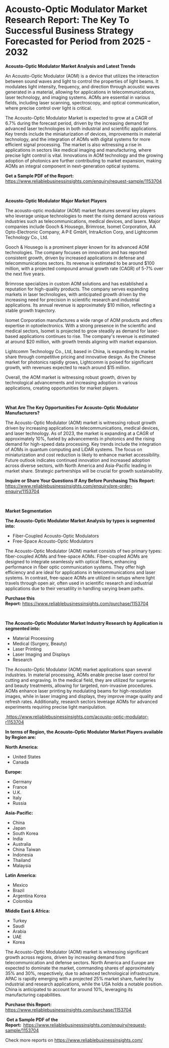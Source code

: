 <p><h1>Acousto-Optic Modulator Market Research Report: The Key To Successful Business Strategy Forecasted for Period from 2025 - 2032</h1></p><p><strong>Acousto-Optic Modulator Market Analysis and Latest Trends</strong></p>
<p><p>An Acousto-Optic Modulator (AOM) is a device that utilizes the interaction between sound waves and light to control the properties of light beams. It modulates light intensity, frequency, and direction through acoustic waves generated in a material, allowing for applications in telecommunications, laser technology, and imaging systems. AOMs are essential in various fields, including laser scanning, spectroscopy, and optical communication, where precise control over light is critical.</p><p>The Acousto-Optic Modulator Market is expected to grow at a CAGR of 6.7% during the forecast period, driven by the increasing demand for advanced laser technologies in both industrial and scientific applications. Key trends include the miniaturization of devices, improvements in material technology, and the integration of AOMs with digital systems for more efficient signal processing. The market is also witnessing a rise in applications in sectors like medical imaging and manufacturing, where precise light control is vital. Innovations in AOM technology and the growing adoption of photonics are further contributing to market expansion, making AOMs an integral component in next-generation optical systems.</p></p>
<p><strong>Get a Sample PDF of the Report:&nbsp;</strong> <a href="https://www.reliablebusinessinsights.com/enquiry/request-sample/1153704?utm_campaign=3439&utm_medium=2&utm_source=Github&utm_content=ia&utm_term=22032025&utm_id=acousto-optic-modulator">https://www.reliablebusinessinsights.com/enquiry/request-sample/1153704</a></p>
<p>&nbsp;</p>
<p><strong>Acousto-Optic Modulator Major Market Players</strong></p>
<p><p>The acousto-optic modulator (AOM) market features several key players who leverage unique technologies to meet the rising demand across various industries such as telecommunications, medical devices, and lasers. Major companies include Gooch & Housego, Brimrose, Isomet Corporation, AA Opto-Electronic Company, A·P·E GmbH, IntraAction Corp, and Lightcomm Technology Co., Ltd.</p><p>Gooch & Housego is a prominent player known for its advanced AOM technologies. The company focuses on innovation and has reported consistent growth, driven by increased applications in defense and telecommunications sectors. Its revenue is estimated to be around $100 million, with a projected compound annual growth rate (CAGR) of 5-7% over the next five years.</p><p>Brimrose specializes in custom AOM solutions and has established a reputation for high-quality products. The company serves expanding markets in laser technologies, with anticipated growth driven by the increasing need for precision in scientific research and industrial applications. Its annual revenue is approximately $10 million, reflecting a stable growth trajectory.</p><p>Isomet Corporation manufactures a wide range of AOM products and offers expertise in optoelectronics. With a strong presence in the scientific and medical sectors, Isomet is projected to grow steadily as demand for laser-based applications continues to rise. The company's revenue is estimated at around $20 million, with growth trends aligning with market expansion.</p><p>Lightcomm Technology Co., Ltd, based in China, is expanding its market share through competitive pricing and innovative design. As the Chinese market for photonics rapidly grows, Lightcomm is poised for significant growth, with revenues expected to reach around $15 million.</p><p>Overall, the AOM market is witnessing robust growth, driven by technological advancements and increasing adoption in various applications, creating opportunities for market players.</p></p>
<p>&nbsp;</p>
<p><strong>What Are The Key Opportunities For Acousto-Optic Modulator Manufacturers?</strong></p>
<p><p>The Acousto-Optic Modulator (AOM) market is witnessing robust growth driven by increasing applications in telecommunications, medical devices, and laser technology. As of 2023, the market is expanding at a CAGR of approximately 10%, fueled by advancements in photonics and the rising demand for high-speed data processing. Key trends include the integration of AOMs in quantum computing and LiDAR systems. The focus on miniaturization and cost reduction is likely to enhance market accessibility. Future outlook indicates continued innovation and increased adoption across diverse sectors, with North America and Asia-Pacific leading in market share. Strategic partnerships will be crucial for growth sustainability.</p></p>
<p><strong>Inquire or Share Your Questions If Any Before Purchasing This Report:</strong> <a href="https://www.reliablebusinessinsights.com/enquiry/pre-order-enquiry/1153704?utm_campaign=3439&utm_medium=2&utm_source=Github&utm_content=ia&utm_term=22032025&utm_id=acousto-optic-modulator">https://www.reliablebusinessinsights.com/enquiry/pre-order-enquiry/1153704</a></p>
<p>&nbsp;</p>
<p><strong>Market Segmentation</strong></p>
<p><strong>The Acousto-Optic Modulator Market Analysis by types is segmented into:</strong></p>
<p><ul><li>Fiber-Coupled Acousto-Optic Modulators</li><li>Free-Space Acousto-Optic Modulators</li></ul></p>
<p><p>The Acousto-Optic Modulator (AOM) market consists of two primary types: fiber-coupled AOMs and free-space AOMs. Fiber-coupled AOMs are designed to integrate seamlessly with optical fibers, enhancing performance in fiber optic communication systems. They offer high efficiency and are ideal for applications in telecommunications and laser systems. In contrast, free-space AOMs are utilized in setups where light travels through open air, often used in scientific research and industrial applications due to their versatility in handling varying beam paths.</p></p>
<p><strong>Purchase this Report:&nbsp;</strong><a href="https://www.reliablebusinessinsights.com/purchase/1153704?utm_campaign=3439&utm_medium=2&utm_source=Github&utm_content=ia&utm_term=22032025&utm_id=acousto-optic-modulator">https://www.reliablebusinessinsights.com/purchase/1153704</a></p>
<p>&nbsp;</p>
<p><strong>The Acousto-Optic Modulator Market Industry Research by Application is segmented into:</strong></p>
<p><ul><li>Material Processing</li><li>Medical (Surgery, Beauty)</li><li>Laser Printing</li><li>Laser Imaging and Displays</li><li>Research</li></ul></p>
<p><p>The Acousto-Optic Modulator (AOM) market applications span several industries. In material processing, AOMs enable precise laser control for cutting and engraving. In the medical field, they are utilized for surgeries and beauty treatments, allowing for targeted, non-invasive procedures. AOMs enhance laser printing by modulating beams for high-resolution images, while in laser imaging and displays, they improve image quality and refresh rates. Additionally, research sectors leverage AOMs for advanced experiments requiring precise light manipulation.</p></p>
<p><a href="https://www.reliablebusinessinsights.com/acousto-optic-modulator-r1153704?utm_campaign=3439&utm_medium=2&utm_source=Github&utm_content=ia&utm_term=22032025&utm_id=acousto-optic-modulator">&nbsp;https://www.reliablebusinessinsights.com/acousto-optic-modulator-r1153704</a></p>
<p><strong>In terms of Region, the Acousto-Optic Modulator Market Players available by Region are:</strong></p>
<p>
    <p> <strong> North America: </strong>
        <ul>
            <li>United States</li>
            <li>Canada</li>
        </ul>
        </p> 
    <p> <strong> Europe: </strong>
        <ul>
            <li>Germany</li>
            <li>France</li>
            <li>U.K.</li>
            <li>Italy</li>
            <li>Russia</li>
        </ul>
        </p> 
    <p> <strong> Asia-Pacific: </strong>
        <ul>
            <li>China</li>
            <li>Japan</li>
            <li>South Korea</li>
            <li>India</li>
            <li>Australia</li>
            <li>China Taiwan</li>
            <li>Indonesia</li>
            <li>Thailand</li>
            <li>Malaysia</li>
        </ul>
        </p> 
    <p> <strong> Latin America: </strong>
        <ul>
            <li>Mexico</li>
            <li>Brazil</li>
            <li>Argentina Korea</li>
            <li>Colombia</li>
        </ul>
        </p> 
    <p> <strong> Middle East & Africa: </strong>
        <ul>
            <li>Turkey</li>
            <li>Saudi</li>
            <li>Arabia</li>
            <li>UAE</li>
            <li>Korea</li>
        </ul>
    </p>
    </p>
<p><p>The Acousto-Optic Modulator (AOM) market is witnessing significant growth across regions, driven by increasing demand from telecommunication and defense sectors. North America and Europe are expected to dominate the market, commanding shares of approximately 35% and 30%, respectively, due to advanced technological infrastructure. APAC is rapidly emerging with a projected 25% market share, fueled by industrial and research applications, while the USA holds a notable position. China is anticipated to account for around 10%, leveraging its manufacturing capabilities.</p></p>
<p><strong>Purchase this Report: </strong><a href="https://www.reliablebusinessinsights.com/purchase/1153704?utm_campaign=3439&utm_medium=2&utm_source=Github&utm_content=ia&utm_term=22032025&utm_id=acousto-optic-modulator">https://www.reliablebusinessinsights.com/purchase/1153704</a></p>
<p>&nbsp;<strong>Get a Sample PDF of the Report:&nbsp;&nbsp;</strong><a href="https://www.reliablebusinessinsights.com/enquiry/request-sample/1153704?utm_campaign=3439&utm_medium=2&utm_source=Github&utm_content=ia&utm_term=22032025&utm_id=acousto-optic-modulator">https://www.reliablebusinessinsights.com/enquiry/request-sample/1153704</a></p>
<p><strong></strong></p>
<p>Check more reports on <a href="https://www.reliablebusinessinsights.com/?utm_campaign=3439&utm_medium=2&utm_source=Github&utm_content=ia&utm_term=22032025&utm_id=acousto-optic-modulator">https://www.reliablebusinessinsights.com/</a></p>